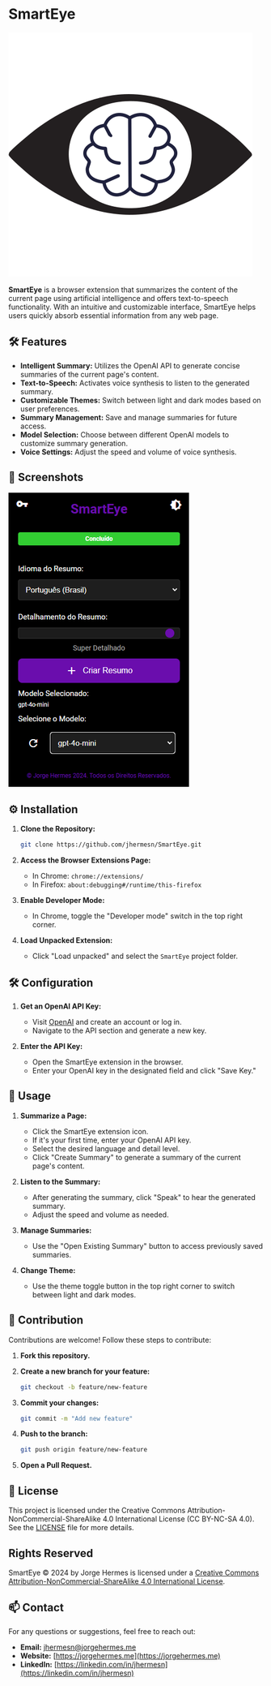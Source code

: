 # SmartEye

![SmartEye Logo](images/SmartEye.png)

**SmartEye** is a browser extension that summarizes the content of the current page using artificial intelligence and offers text-to-speech functionality. With an intuitive and customizable interface, SmartEye helps users quickly absorb essential information from any web page.

## 🛠️ Features

- **Intelligent Summary:** Utilizes the OpenAI API to generate concise summaries of the current page's content.
- **Text-to-Speech:** Activates voice synthesis to listen to the generated summary.
- **Customizable Themes:** Switch between light and dark modes based on user preferences.
- **Summary Management:** Save and manage summaries for future access.
- **Model Selection:** Choose between different OpenAI models to customize summary generation.
- **Voice Settings:** Adjust the speed and volume of voice synthesis.

## 📸 Screenshots

![SmartEye Screenshot](images/Screenshot.png)

## ⚙️ Installation

1. **Clone the Repository:**

   ```bash
   git clone https://github.com/jhermesn/SmartEye.git
   ```

2. **Access the Browser Extensions Page:**

   - In Chrome: `chrome://extensions/`
   - In Firefox: `about:debugging#/runtime/this-firefox`

3. **Enable Developer Mode:**

   - In Chrome, toggle the "Developer mode" switch in the top right corner.

4. **Load Unpacked Extension:**

   - Click "Load unpacked" and select the `SmartEye` project folder.

## 🛠️ Configuration

1. **Get an OpenAI API Key:**

   - Visit [OpenAI](https://openai.com/) and create an account or log in.
   - Navigate to the API section and generate a new key.

2. **Enter the API Key:**

   - Open the SmartEye extension in the browser.
   - Enter your OpenAI key in the designated field and click "Save Key."

## 📖 Usage

1. **Summarize a Page:**

   - Click the SmartEye extension icon.
   - If it's your first time, enter your OpenAI API key.
   - Select the desired language and detail level.
   - Click "Create Summary" to generate a summary of the current page's content.

2. **Listen to the Summary:**

   - After generating the summary, click "Speak" to hear the generated summary.
   - Adjust the speed and volume as needed.

3. **Manage Summaries:**

   - Use the "Open Existing Summary" button to access previously saved summaries.

4. **Change Theme:**

   - Use the theme toggle button in the top right corner to switch between light and dark modes.

## 🤝 Contribution

Contributions are welcome! Follow these steps to contribute:

1. **Fork this repository.**

2. **Create a new branch for your feature:**

   ```bash
   git checkout -b feature/new-feature
   ```

3. **Commit your changes:**

   ```bash
   git commit -m "Add new feature"
   ```

4. **Push to the branch:**

   ```bash
   git push origin feature/new-feature
   ```

5. **Open a Pull Request.**

## 📜 License

This project is licensed under the Creative Commons Attribution-NonCommercial-ShareAlike 4.0 International License (CC BY-NC-SA 4.0). See the [LICENSE](LICENSE) file for more details.

## Rights Reserved

SmartEye © 2024 by Jorge Hermes is licensed under a [Creative Commons Attribution-NonCommercial-ShareAlike 4.0 International License](http://creativecommons.org/licenses/by-nc-sa/4.0/).

## 📫 Contact

For any questions or suggestions, feel free to reach out:

- **Email:** [jhermesn@jorgehermes.me](mailto:jhermesn@jorgehermes.me)
- **Website:** [https://jorgehermes.me](https://jorgehermes.me)
- **LinkedIn:** [https://linkedin.com/in/jhermesn](https://linkedin.com/in/jhermesn)
